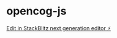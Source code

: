 # opencog-js

[Edit in StackBlitz next generation editor ⚡️](https://stackblitz.com/~/github.com/drzo/opencog-js)